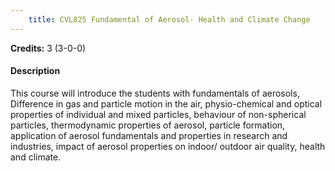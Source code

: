 ```yaml
---
    title: CVL825 Fundamental of Aerosol- Health and Climate Change
---
```

**Credits:** 3 (3-0-0)



#### Description 
This course will introduce the students with fundamentals of aerosols, Difference in gas and particle motion in the air, physio-chemical and optical properties of individual and mixed particles, behaviour of non-spherical particles, thermodynamic properties of aerosol, particle formation, application of aerosol fundamentals and properties in research and industries, impact of aerosol properties on indoor/ outdoor air quality, health and climate.